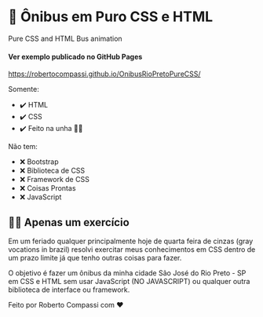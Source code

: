 # 🚌 Ônibus em Puro CSS e HTML

Pure CSS and HTML Bus animation 

#### Ver exemplo publicado no GitHub Pages

https://robertocompassi.github.io/OnibusRioPretoPureCSS/

Somente: 
- ✔️ HTML
- ✔️ CSS 
- ✔️ Feito na unha 💅🏻

Não tem:
- ❌ Bootstrap  
- ❌ Biblioteca de CSS  
- ❌ Framework de CSS  
- ❌ Coisas Prontas
- ❌ JavaScript

## 👨‍💻 Apenas um exercício
 
Em um feriado qualquer principalmente hoje de quarta feira de cinzas (gray vocations in brazil) resolvi exercitar meus conhecimentos em CSS dentro de um prazo limite já que tenho outras coisas para fazer. 

O objetivo é fazer um ônibus da minha cidade São José do Rio Preto - SP em CSS e HTML sem usar JavaScript (NO JAVASCRIPT) ou qualquer outra biblioteca de interface ou framework.

Feito por Roberto Compassi com ❤️
